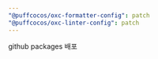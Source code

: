 ```yaml
---
"@puffcocos/oxc-formatter-config": patch
"@puffcocos/oxc-linter-config": patch
---
```


github packages 배포
